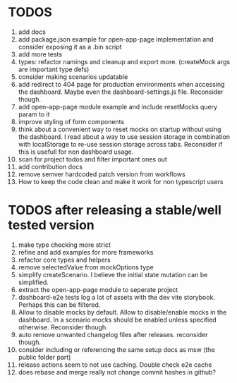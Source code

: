 # TODOS

1. add docs
1. add package.json example for open-app-page implementation and consider exposing it as a .bin script
1. add more tests
1. types: refactor namings and cleanup and export more. (createMock args are important type defs)
1. consider making scenarios updatable
1. add redirect to 404 page for production environments when accessing the dashboard. Maybe even the dashboard-settings.js file. Reconsider though.
1. add open-app-page module example and include resetMocks query param to it
1. improve styling of form components
1. think about a convenient way to reset mocks on startup without using the dashboard. I read about a way to use session storage
   in combination with localStorage to re-use session storage across tabs. Reconsider if this is usefull for non dashboard usage.
1. scan for project todos and filter important ones out
1. add contribution docs
1. remove semver hardcoded patch version from workflows
1. How to keep the code clean and make it work for non typescript users

# TODOS after releasing a stable/well tested version

1. make type checking more strict
1. refine and add examples for more frameworks
1. refactor core types and helpers
1. remove selectedValue from mockOptions type
1. simplify createScenario. I believe the initial state mutation can be simplified.
1. extract the open-app-page module to seperate project
1. dashboard-e2e tests log a lot of assets with the dev vite storybook. Perhaps this can be filtered.
1. Allow to disable mocks by default. Allow to disable/enable mocks in the dashboard.
   In a scenario mocks should be enabled unless specified otherwise. Reconsider though.
1. auto remove unwanted changelog files after releases. reconsider though.
1. consider including or referencing the same setup docs as msw (the public folder part)
1. release actions seem to not use caching. Double check e2e cache
1. does rebase and merge really not change commit hashes in github?
